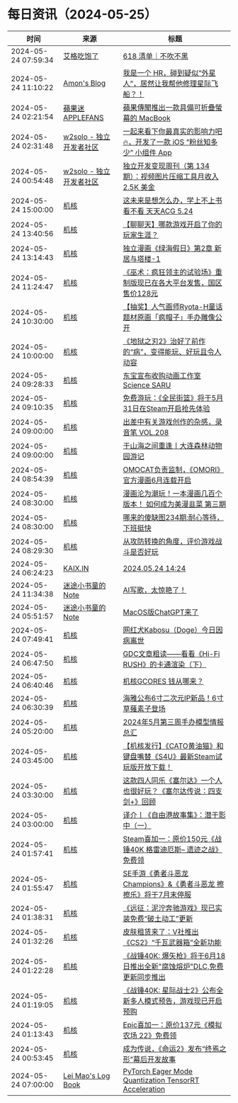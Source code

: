 ﻿# 每日资讯（2024-05-25）

|时间|来源|标题|
|---|---|---|
|2024-05-24 07:59:34|[艾格吃饱了](https://feedpress.me/wx-aigechibaole)|[618 清单｜不吹不黑](http://mp.weixin.qq.com/s?__biz=MjM5NTYxODQyMA%3D%3D&mid=2653453385&idx=1&sn=f0ff04997f49c0e1a9bf17d070f58b5d)|
|2024-05-24 11:10:22|[Amon's Blog](https://amonxu.com/atom.xml)|[我是一个 HR，碰到疑似“外星人”，居然让我帮他修理星际飞船？！](https://amonxu.com/2024/05/24/zh-CN/2024-05-24-HR-uses-Jobot-to-help-an-alien-repair-a-spaceship/)|
|2024-05-24 02:21:54|[蘋果迷 APPLEFANS](https://applefans.today/feed/)|[蘋果傳聞推出一款具備可折疊螢幕的 MacBook](https://applefans.today/2024-05-ming-chi-kuo-foldable-macbook-rumor/)|
|2024-05-24 02:31:48|[w2solo - 独立开发者社区](https://w2solo.com/topics/feed)|[一起来看下你最真实的影响力吧🔥，开发了一款 iOS “粉丝知多少” 小组件 App](https://w2solo.com/topics/4643)|
|2024-05-24 00:54:48|[w2solo - 独立开发者社区](https://w2solo.com/topics/feed)|[独立开发变现周刊（第 134 期）：视频图片压缩工具月收入 2.5K 美金](https://w2solo.com/topics/4642)|
|2024-05-24 15:00:00|[机核](https://www.gcores.com/rss)|[这未来是想怎么办，学上不上书看不看 天天ACG 5.24](https://www.gcores.com/radios/182122)|
|2024-05-24 13:40:56|[机核](https://www.gcores.com/rss)|[【聊聊天】哪款游戏开启了你的玩家生涯？](https://www.gcores.com/articles/182403)|
|2024-05-24 13:14:43|[机核](https://www.gcores.com/rss)|[独立漫画《绿海假日》第2章 新居与塔楼-1](https://www.gcores.com/articles/182404)|
|2024-05-24 11:24:47|[机核](https://www.gcores.com/rss)|[《巫术：疯狂领主的试验场》重制版现已在各大平台发售，国区售价128元](https://www.gcores.com/articles/182402)|
|2024-05-24 10:30:00|[机核](https://www.gcores.com/rss)|[【抽奖】人气画师Ryota-H童话题材原画「疯帽子」手办雕像公开](https://www.gcores.com/articles/181086)|
|2024-05-24 10:00:00|[机核](https://www.gcores.com/rss)|[《地狱之刃2》治好了前作的“病”，变得能玩、好玩且令人动容](https://www.gcores.com/videos/182390)|
|2024-05-24 09:28:33|[机核](https://www.gcores.com/rss)|[东宝宣布收购动画工作室Science SARU](https://www.gcores.com/articles/182399)|
|2024-05-24 09:10:35|[机核](https://www.gcores.com/rss)|[免费游玩：《全民街篮》将于5月31日在Steam开启抢先体验](https://www.gcores.com/articles/182398)|
|2024-05-24 09:00:00|[机核](https://www.gcores.com/rss)|[出差中有关游戏创作的杂感，录音笔 VOL.208](https://www.gcores.com/radios/182382)|
|2024-05-24 09:00:00|[机核](https://www.gcores.com/rss)|[于山海之间重逢丨大连森林动物园游记](https://www.gcores.com/articles/182359)|
|2024-05-24 08:54:39|[机核](https://www.gcores.com/rss)|[OMOCAT负责监制，《OMORI》官方漫画6月连载开启](https://www.gcores.com/articles/182389)|
|2024-05-24 08:30:00|[机核](https://www.gcores.com/rss)|[漫画沦为潮玩！一本漫画几百个版本！ 如何成为美漫韭菜 第三期](https://www.gcores.com/videos/182347)|
|2024-05-24 08:30:00|[机核](https://www.gcores.com/rss)|[哪来的傻缺图234期:耐心等待，下班挺快](https://www.gcores.com/articles/179751)|
|2024-05-24 08:29:30|[机核](https://www.gcores.com/rss)|[从攻防转换的角度，评价游戏战斗是否好玩](https://www.gcores.com/articles/182375)|
|2024-05-24 06:24:23|[KAIX.IN](https://kaix.in/feed/)|[2024.05.24 14:24](https://kaix.in/2024/0524/)|
|2024-05-24 11:34:38|[迷途小书童的Note](https://xugaoxiang.com/feed)|[AI写歌，太惊艳了！](https://xugaoxiang.com/2024/05/24/suno/)|
|2024-05-24 05:51:57|[迷途小书童的Note](https://xugaoxiang.com/feed)|[MacOS版ChatGPT来了](https://xugaoxiang.com/2024/05/24/chatgpt-for-macos/)|
|2024-05-24 07:49:41|[机核](https://www.gcores.com/rss)|[网红犬Kabosu（Doge）今日因病离世](https://www.gcores.com/articles/182386)|
|2024-05-24 06:47:50|[机核](https://www.gcores.com/rss)|[GDC文章粗读——看看《Hi-Fi RUSH》的卡通渲染（下）](https://www.gcores.com/articles/182264)|
|2024-05-24 06:40:46|[机核](https://www.gcores.com/rss)|[机核GCORES 钱从哪来？](https://www.gcores.com/videos/182378)|
|2024-05-24 06:30:39|[机核](https://www.gcores.com/rss)|[海雅公布6寸二次元IP新品！6寸草薙素子登场](https://www.gcores.com/articles/182381)|
|2024-05-24 05:20:00|[机核](https://www.gcores.com/rss)|[2024年5月第三周手办模型情报总汇](https://www.gcores.com/articles/182155)|
|2024-05-24 03:45:00|[机核](https://www.gcores.com/rss)|[【机核发行】《CATO黄油猫》和键盘嘴替《S4U》最新Steam试玩版开放下载！](https://www.gcores.com/articles/182373)|
|2024-05-24 03:30:00|[机核](https://www.gcores.com/rss)|[这款四人同乐《塞尔达》一个人也很好玩？《塞尔达传说：四支剑+》回顾](https://www.gcores.com/videos/182327)|
|2024-05-24 03:00:00|[机核](https://www.gcores.com/rss)|[译介丨《自由港故事集》：潜于影中（一）](https://www.gcores.com/articles/182299)|
|2024-05-24 01:57:41|[机核](https://www.gcores.com/rss)|[Steam喜加一：原价150元《战锤40K 格雷迪厄斯– 遗迹之战》免费领](https://www.gcores.com/articles/182368)|
|2024-05-24 01:55:47|[机核](https://www.gcores.com/rss)|[SE手游《勇者斗恶龙 Champions》&《勇者斗恶龙 擦擦乐》将于7月末停服](https://www.gcores.com/articles/182367)|
|2024-05-24 01:38:31|[机核](https://www.gcores.com/rss)|[《远征：泥泞奔驰游戏》现已实装免费“破土动工”更新](https://www.gcores.com/articles/182365)|
|2024-05-24 01:32:26|[机核](https://www.gcores.com/rss)|[皮肤租赁来了：V社推出《CS2》“千瓦武器箱”全新功能](https://www.gcores.com/articles/182364)|
|2024-05-24 01:22:28|[机核](https://www.gcores.com/rss)|[《战锤40K: 爆矢枪》将于6月18日推出全新"腐蚀熔炉"DLC,免费更新同步推出](https://www.gcores.com/articles/182363)|
|2024-05-24 01:19:05|[机核](https://www.gcores.com/rss)|[《战锤40K: 星际战士2》公布全新多人模式预告，游戏现已开启预购](https://www.gcores.com/articles/182362)|
|2024-05-24 01:13:43|[机核](https://www.gcores.com/rss)|[Epic喜加一：原价137元《模拟农场 22》免费领](https://www.gcores.com/articles/182361)|
|2024-05-24 00:53:45|[机核](https://www.gcores.com/rss)|[成为传说，《命运2》发布“终焉之形”幕后开发故事](https://www.gcores.com/articles/182358)|
|2024-05-24 07:00:00|[Lei Mao's Log Book](https://leimao.github.io/atom.xml)|[PyTorch Eager Mode Quantization TensorRT Acceleration](https://leimao.github.io/blog/PyTorch-Eager-Mode-Quantization-TensorRT-Acceleration/)|
